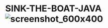 # SINK-THE-BOAT-JAVA![screenshot_600x400](https://user-images.githubusercontent.com/99665417/227501401-2c67b2ea-a8b5-47e9-a8ba-6f915082ca6f.png)
